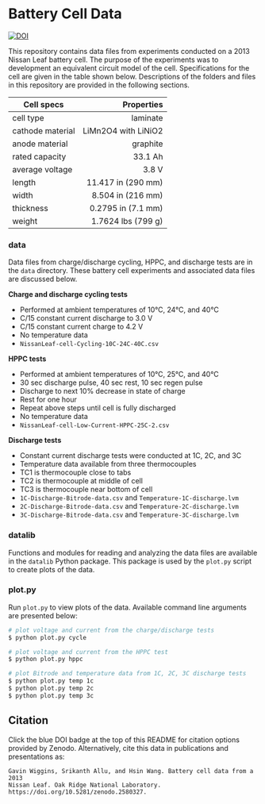 # Battery Cell Data

[![DOI](https://zenodo.org/badge/DOI/10.5281/zenodo.2580327.svg)](https://doi.org/10.5281/zenodo.2580327)

This repository contains data files from experiments conducted on a 2013 Nissan Leaf battery cell. The purpose of the experiments was to development an equivalent circuit model of the cell. Specifications for the cell are given in the table shown below. Descriptions of the folders and files in this repository are provided in the following sections.

| Cell specs        | Properties          |
| ----------------- | ------------------: |
| cell type         | laminate            |
| cathode material  | LiMn2O4 with LiNiO2 |
| anode material    | graphite            |
| rated capacity    | 33.1 Ah             |
| average voltage   | 3.8 V               |
| length            | 11.417 in (290 mm)  |
| width             | 8.504 in (216 mm)   |
| thickness         | 0.2795 in (7.1 mm)  |
| weight            | 1.7624 lbs (799 g)  |

### data

Data files from charge/discharge cycling, HPPC, and discharge tests are in the `data` directory. These battery cell experiments and associated data files are discussed below.

**Charge and discharge cycling tests**

- Performed at ambient temperatures of 10°C, 24°C, and 40°C
- C/15 constant current discharge to 3.0 V
- C/15 constant current charge to 4.2 V
- No temperature data
- `NissanLeaf-cell-Cycling-10C-24C-40C.csv`

**HPPC tests**

- Performed at ambient temperatures of 10°C, 25°C, and 40°C
- 30 sec discharge pulse, 40 sec rest, 10 sec regen pulse
- Discharge to next 10% decrease in state of charge
- Rest for one hour
- Repeat above steps until cell is fully discharged
- No temperature data
- `NissanLeaf-cell-Low-Current-HPPC-25C-2.csv`

**Discharge tests**

- Constant current discharge tests were conducted at 1C, 2C, and 3C
- Temperature data available from three thermocouples
- TC1 is thermocouple close to tabs
- TC2 is thermocouple at middle of cell
- TC3 is thermocouple near bottom of cell
- `1C-Discharge-Bitrode-data.csv` and `Temperature-1C-discharge.lvm`
- `2C-Discharge-Bitrode-data.csv` and `Temperature-2C-discharge.lvm`
- `3C-Discharge-Bitrode-data.csv` and `Temperature-3C-discharge.lvm`

### datalib

Functions and modules for reading and analyzing the data files are available in the `datalib` Python package. This package is used by the `plot.py` script to create plots of the data.

### plot.py

Run `plot.py` to view plots of the data. Available command line arguments are presented below:

```bash
# plot voltage and current from the charge/discharge tests
$ python plot.py cycle

# plot voltage and current from the HPPC test
$ python plot.py hppc

# plot Bitrode and temperature data from 1C, 2C, 3C discharge tests
$ python plot.py temp 1c
$ python plot.py temp 2c
$ python plot.py temp 3c
```

## Citation

Click the blue DOI badge at the top of this README for citation options provided by Zenodo. Alternatively, cite this data in publications and presentations as:

```
Gavin Wiggins, Srikanth Allu, and Hsin Wang. Battery cell data from a 2013
Nissan Leaf. Oak Ridge National Laboratory. https://doi.org/10.5281/zenodo.2580327.
```
